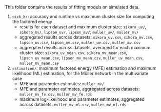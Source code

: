 This folder contains the results of fitting models on simulated data.

1. `pick_k/`: accuracy and runtime vs maximum cluster size for computing the factored energy
    - results for each dataset and maximum cluster size: 
    `sikora_uv/`, `sikora_mv/`, `lipson_uv/`, `lipson_mv/`, `muller_uv/`, `muller_mv/`
    - aggregated results across datasets: `sikora_uv.csv`, `sikora_mv.csv`, `lipson_uv.csv`,
    `lipson_mv.csv`, `muller_uv.csv`, `muller_mv.csv`
    - aggregated results across datasets, averaged for each maximum cluster size:
    `sikora_uv_mean.csv`, `sikora_mv_mean.csv`, `lipson_uv_mean.csv`,
    `lipson_mv_mean.csv`, `muller_uv_mean.csv`, `muller_mv_mean.csv`
2. `estimation/`: maximum factored energy (MFE) estimation and maximum likelihood (ML)
estimation, for the Müller network in the multivariate case
    - MFE and parameter estimates: `muller_mv/`
    - MFE and parameter estimates, aggregated across datasets: `muller_mv_fe.csv`,
    `muller_mv_fe.rds`
    - maximum log-likelihood and parameter estimates, aggregated across datasets:
    `muller_mv_ml.csv`, `muller_mv_ml.rds`